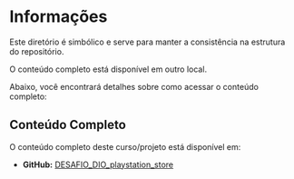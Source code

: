 # Informações

Este diretório é simbólico e serve para manter a consistência na estrutura do repositório.

O conteúdo completo está disponível em outro local.

Abaixo, você encontrará detalhes sobre como acessar o conteúdo completo:

## Conteúdo Completo

O conteúdo completo deste curso/projeto está disponível em:

- **GitHub:** [DESAFIO_DIO_playstation_store](https://github.com/marlonprado04/DESAFIO_DIO_playstation_store)
